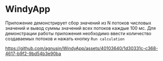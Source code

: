 # WindyApp

Приложение демонстрирует сбор значений из N потоков числовых значений и вывод суммы значений всех потоков каждые 100 мс. 
Для демонстрации работы приложения необходимо ввести количество создаваемых потоков и нажать кнопку `Run calculation`



https://github.com/agnusin/WindyApp/assets/40103640/1d30331c-c368-4617-b9f2-9bd54b3e90ba

